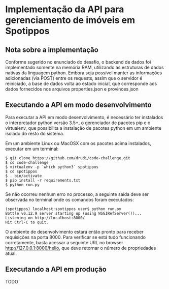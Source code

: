 # Implementação da API para gerenciamento de imóveis em Spotippos

## Nota sobre a implementação

Conforme sugerido no enunciado do desafio, o backend de dados foi implementado somente na memória RAM, utilizando as estruturas de dados nativas da linguagem python. Embora seja possível manter as informações adicionadas (via POST) entre os requests, assim que o servidor é reiniciado, a base de dados volta ao estado inicial, que corresponde aos dados fornecidos nos arquivos properties.json e provinces.json

## Executando a API em modo desenvolvimento

Para executar a API em modo desenvolvimento, é necessário ter instalados o interpretador python versão 3.5+, o gerenciador de pacotes pip e o virtualenv, que possibilita a instalação de pacotes python em um ambiente isolado do resto do sistema.

Em um ambiente Linux ou MacOSX com os pacotes acima instalados, executar em um terminal:

```shell
$ git clone https://github.com/drudi/code-challenge.git
$ cd code-challenge
$ virtualenv -p `which python3` spotippos
$ cd spotippos
$ . bin/activate
$ pip install -r requirements.txt
$ python run.py

```

Se não ocorreu nenhum erro no processo, a seguinte saída deve ser observada no terminal onde os comandos foram executados:

```shell
(spotippos) localhost:spotippos user$ python run.py
Bottle v0.12.9 server starting up (using WSGIRefServer())...
Listening on http://localhost:8000/
Hit Ctrl-C to quit.

```

O ambiente de desenvolvimento estará então pronto para receber requisições na porta 8000. Para verificar se está tudo funcionando corretamente, basta acessar a seguinte URL no browser http://127.0.0.1:8000/hello, que deve retornar o número de propriedades atual.

## Executando a API em produção

TODO


